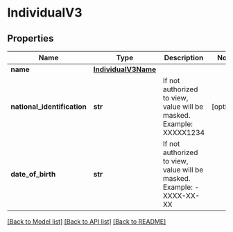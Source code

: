 # IndividualV3

## Properties
Name | Type | Description | Notes
------------ | ------------- | ------------- | -------------
**name** | [**IndividualV3Name**](IndividualV3Name.md) |  | 
**national_identification** | **str** | If not authorized to view, value will be masked. Example: XXXXX1234 | [optional] 
**date_of_birth** | **str** | If not authorized to view, value will be masked. Example: - XXXX-XX-XX | 

[[Back to Model list]](../README.md#documentation-for-models) [[Back to API list]](../README.md#documentation-for-api-endpoints) [[Back to README]](../README.md)


